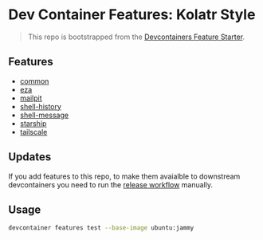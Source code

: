 # Dev Container Features: Kolatr Style

> This repo is bootstrapped from the [Devcontainers Feature Starter](https://github.com/devcontainers/feature-starter).

## Features

* [common](./src/common/README.md)
* [eza](./src/eza/README.md)
* [mailpit](./src/mailpit/README.md)
* [shell-history](./src/shell-history/README.md)
* [shell-message](./src/shell-message/README.md)
* [starship](./src/starship/README.md)
* [tailscale](./src/tailscale/README.md)

## Updates

If you add features to this repo, to make them avaialble to downstream devcontainers you need to run the [release workflow](https://github.com/kolatr-dev/devcontainer-features/actions/workflows/release.yaml) manually.

## Usage 

```sh
devcontainer features test --base-image ubuntu:jammy
```
